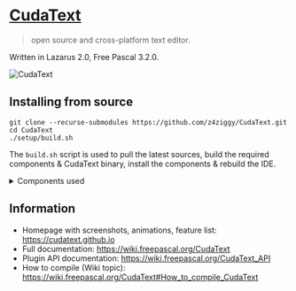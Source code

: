 # [CudaText](https://cudatext.github.io)
> open source and cross-platform text editor.

Written in Lazarus 2.0, Free Pascal 3.2.0.

![CudaText](https://cudatext.github.io/img/cudatext-python-intel.gif)

## Installing from source
```
git clone --recurse-submodules https://github.com/z4ziggy/CudaText.git
cd CudaText
./setup/build.sh
```
The `build.sh` script is used to pull the latest sources, build the required
components & CudaText binary, install the components & rebuild the IDE.

<details>
<summary>Components used</summary>

* https://github.com/bgrabitmap/bgrabitmap
* https://github.com/Alexey-T/EncConv
* https://github.com/Alexey-T/ATBinHex-Lazarus
* https://github.com/Alexey-T/ATFlatControls
* https://github.com/Alexey-T/ATSynEdit
* https://github.com/Alexey-T/ATSynEdit_Cmp
* https://github.com/Alexey-T/EControl
* https://github.com/Alexey-T/ATSynEdit_Ex
* https://github.com/Alexey-T/Python-for-Lazarus
* https://github.com/Alexey-T/Emmet-Pascal
</details>

## Information

* Homepage with screenshots, animations, feature list: https://cudatext.github.io
* Full documentation: https://wiki.freepascal.org/CudaText
* Plugin API documentation: https://wiki.freepascal.org/CudaText_API
* How to compile (Wiki topic): https://wiki.freepascal.org/CudaText#How_to_compile_CudaText

